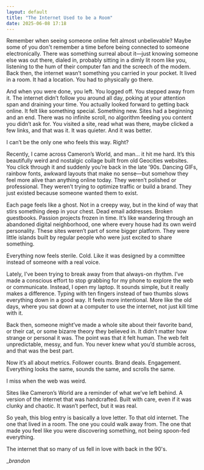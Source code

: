 ```yaml
---
layout: default
title: "The Internet Used to be a Room"
date: 2025-06-08 17:18
---
```


Remember when seeing someone online felt almost unbelievable? Maybe some of you don't remember a time before being connected to someone electronically. There was something surreal about it—just knowing someone else was out there, dialed in, probably sitting in a dimly lit room like you, listening to the hum of their computer fan and the screech of the modem. Back then, the internet wasn’t something you carried in your pocket. It lived in a room. It had a location. You had to physically go there.

And when you were done, you left. You logged off. You stepped away from it. The internet didn’t follow you around all day, poking at your attention span and draining your time. You actually looked forward to getting back online. It felt like something special. Something new. Sites had a beginning and an end. There was no infinite scroll, no algorithm feeding you content you didn’t ask for. You visited a site, read what was there, maybe clicked a few links, and that was it. It was quieter. And it was better.

I can’t be the only one who feels this way. Right?

Recently, I came across Cameron’s World, and man… it hit me hard. It’s this beautifully weird and nostalgic collage built from old Geocities websites. You click through it and suddenly you’re back in the late ’90s. Dancing GIFs, rainbow fonts, awkward layouts that make no sense—but somehow they feel more alive than anything online today. They weren’t polished or professional. They weren’t trying to optimize traffic or build a brand. They just existed because someone wanted them to exist.

Each page feels like a ghost. Not in a creepy way, but in the kind of way that stirs something deep in your chest. Dead email addresses. Broken guestbooks. Passion projects frozen in time. It’s like wandering through an abandoned digital neighborhood, one where every house had its own weird personality. These sites weren’t part of some bigger platform. They were little islands built by regular people who were just excited to share something.

Everything now feels sterile. Cold. Like it was designed by a committee instead of someone with a real voice.

Lately, I’ve been trying to break away from that always-on rhythm. I’ve made a conscious effort to stop grabbing for my phone to explore the web or communicate. Instead, I open my laptop. It sounds simple, but it really makes a difference. Typing with ten fingers instead of two thumbs slows everything down in a good way. It feels more intentional. More like the old days, where you sat down at a computer to use the internet, not just kill time with it.

Back then, someone might’ve made a whole site about their favorite band, or their cat, or some bizarre theory they believed in. It didn’t matter how strange or personal it was. The point was that it felt human. The web felt unpredictable, messy, and fun. You never knew what you’d stumble across, and that was the best part.

Now it’s all about metrics. Follower counts. Brand deals. Engagement. Everything looks the same, sounds the same, and scrolls the same.

I miss when the web was weird.

Sites like Cameron’s World are a reminder of what we’ve left behind. A version of the internet that was handcrafted. Built with care, even if it was clunky and chaotic. It wasn’t perfect, but it was real.

So yeah, this blog entry is basically a love letter. To that old internet. The one that lived in a room. The one you could walk away from. The one that made you feel like you were discovering something, not being spoon-fed everything.

The internet that so many of us fell in love with back in the 90's.

__brandon_
